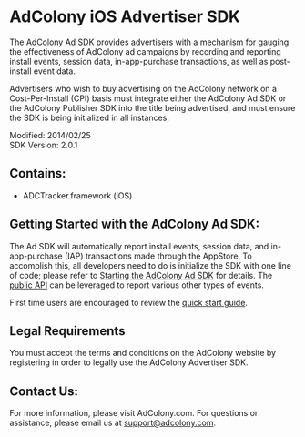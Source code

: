 AdColony iOS Advertiser SDK
===========================
The AdColony Ad SDK provides advertisers with a mechanism for gauging the effectiveness of AdColony ad campaigns by recording and reporting install events, session data, in-app-purchase transactions, as well as post-install event data.   

Advertisers who wish to buy advertising on the AdColony network on a Cost-Per-Install (CPI) basis must integrate either the AdColony Ad SDK or the AdColony Publisher SDK into the title being advertised, and must ensure the SDK is being initialized in all instances. 

Modified: 2014/02/25  
SDK Version: 2.0.1

Contains:
----------------------------------
* ADCTracker.framework (iOS)

Getting Started with the AdColony Ad SDK:
----------------------------------
The Ad SDK will automatically report install events, session data, and in-app-purchase (IAP) transactions made  through the AppStore. To accomplish this, all developers need to do is initialize the SDK with one line of code; please refer to [Starting the AdColony Ad SDK](https://github.com/AdColony/AdColony-iOS-Advertiser-SDK/wiki/Starting-the-AdColony-Ad-SDK) for details. The [public API](https://github.com/AdColony/AdColony-iOS-Advertiser-SDK/wiki/API-Details) can be leveraged to report various other types of events.

First time users are encouraged to review the [quick start guide](https://github.com/AdColony/AdColony-iOS-Advertiser-SDK/wiki).

Legal Requirements
----------------------------------
You must accept the terms and conditions on the AdColony website by registering in order to legally use the AdColony Advertiser SDK.

Contact Us:
----------------------------------
For more information, please visit AdColony.com. For questions or assistance, please email us at support@adcolony.com.